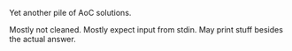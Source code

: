 Yet another pile of AoC solutions. 

Mostly not cleaned. Mostly expect input from stdin. May print stuff besides the actual answer.


